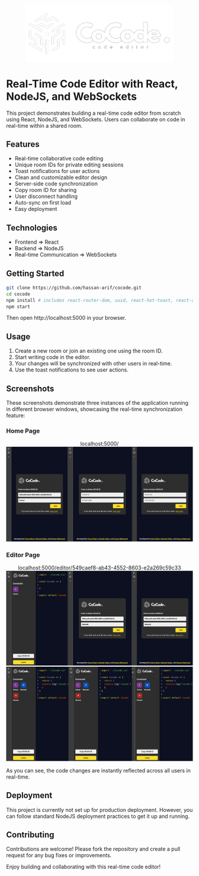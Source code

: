 <p align='center'>
  <img src='public/CoCode.png' alt='logo' width='400px'/>
</p>

# Real-Time Code Editor with React, NodeJS, and WebSockets

This project demonstrates building a real-time code editor from scratch using React, NodeJS, and WebSockets. Users can collaborate on code in real-time within a shared room.

## Features
- Real-time collaborative code editing
- Unique room IDs for private editing sessions
- Toast notifications for user actions
- Clean and customizable editor design
- Server-side code synchronization
- Copy room ID for sharing
- User disconnect handling
- Auto-sync on first load
- Easy deployment

## Technologies
- Frontend => React
- Backend => NodeJS
- Real-time Communication => WebSockets

## Getting Started
```bash
git clone https://github.com/hassan-arif/cocode.git
cd cocode
npm install # includes react-router-dom, uuid, react-hot-toast, react-avatar, codemirror, express, socket.io, socket.io-client
npm start
```
Then open http://localhost:5000 in your browser.

## Usage
1. Create a new room or join an existing one using the room ID.
2. Start writing code in the editor.
3. Your changes will be synchronized with other users in real-time.
4. Use the toast notifications to see user actions.

## Screenshots
These screenshots demonstrate three instances of the application running in different browser windows, showcasing the real-time synchronization feature:

### Home Page
<p align='center'>localhost:5000/
  <img src='screenshots/home.png' alt='Home'/>
</p>

### Editor Page
<p align='center'>localhost:5000/editor/549caef8-ab43-4552-8603-e2a269c59c33
  <img src='screenshots/editor-1.png' alt='Editor-1'/>
  <br/>
  <img src='screenshots/editor-2.png' alt='Editor-2'/>
</p>

As you can see, the code changes are instantly reflected across all users in real-time.

## Deployment
This project is currently not set up for production deployment. However, you can follow standard NodeJS deployment practices to get it up and running.

## Contributing
Contributions are welcome! Please fork the repository and create a pull request for any bug fixes or improvements.

Enjoy building and collaborating with this real-time code editor!
